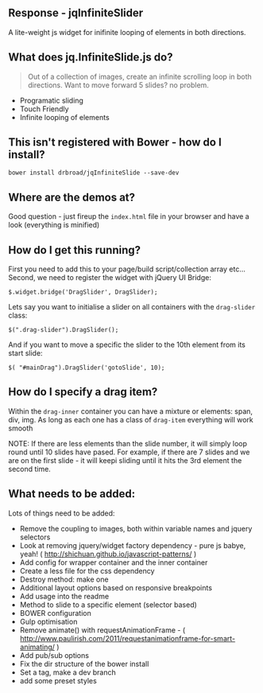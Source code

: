 Response - jqInfiniteSlider
--------------------------------------

A lite-weight js widget for inifinite looping of elements in both directions.

## What does jq.InfiniteSlide.js do?

> Out of a collection of images, create an infinite scrolling 
> loop in both directions. Want to move forward 5 slides? no problem.

  - Programatic sliding
  - Touch Friendly
  - Infinite looping of elements

## This isn't registered with Bower - how do I install?
```
bower install drbroad/jqInfiniteSlide --save-dev
```

## Where are the demos at?
Good question - just fireup the `index.html` file in your browser and have a look (everything is minified)

## How do I get this running?
First you need to add this to your page/build script/collection array etc...
Second, we need to register the widget with jQuery UI Bridge:
```
$.widget.bridge('DragSlider', DragSlider);
```

Lets say you want to initialise a slider on all containers with the `drag-slider` class:
```
$(".drag-slider").DragSlider();
```

And if you want to move a specific the slider to the 10th element from its start slide:
```
$( "#mainDrag").DragSlider('gotoSlide', 10);
```

## How do I specify a drag item?
Within the `drag-inner` container you can have a mixture or elements: span, div, img. As long as each one has a class of `drag-item` everything will work smooth

NOTE: If there are less elements than the slide number, it will simply loop round until 10 slides have pased. For example, if there are 7 slides and we are on the first slide - it will keepi sliding until it hits the 3rd element the second time.

## What needs to be added:
Lots of things need to be added:

  - Remove the coupling to images, both within variable names and jquery selectors
  - Look at removing jquery/widget factory dependency - pure js babye, yeah! ( http://shichuan.github.io/javascript-patterns/ )
  - Add config for wrapper container and the inner container
  - Create a less file for the css dependency
  - Destroy method: make one
  - Additional layout options based on responsive breakpoints
  - Add usage into the readme
  - Method to slide to a specific element (selector based)
  - BOWER configuration
  - Gulp optimisation
  - Remove animate() with requestAnimationFrame - ( http://www.paulirish.com/2011/requestanimationframe-for-smart-animating/ )
  - Add pub/sub options
  - Fix the dir structure of the bower install
  - Set a tag,  make a dev branch
  - add some preset styles

